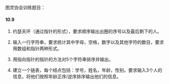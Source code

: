 图灵协会训练题目：

#### 10.9

1. 约瑟夫环（通过指针的形式），要求顺序输出出圈的序号以及最后剩下的人。

2. 输入一行字符串，要求统计其中字母，空格，数字以及其他字符的数目，要求用数组和指针两种形式。

3. 用指向指针的指针的方法对5个字符串排序并输出。

4. 建立一个链表，每个结点包括：学号，姓名，年龄，性别。要求输入3个人的信息，将他们按照年龄正序/逆序排序输出他们的信息。

